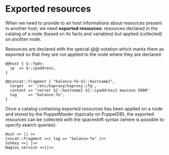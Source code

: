           
       
<h1>Exported resources</h1>
       
                            
<p>When we need to provide to an host informations about resources present in another host, we need <strong>exported resources</strong>: resources declared in the catalog of a node (based on its facts and variables) but applied (collected) on another node.</p>
<p>Resources are declared with the special @@ notation which marks them as exported so that they are not applied to the node where they are declared:</p> 
<pre class=" code"><code><span class="java_plain">@@host&nbsp;</span><span class="java_separator">{</span><span class="java_plain">&nbsp;$</span><span class="java_operator">::</span><span class="java_plain">fqdn</span><span class="java_operator">:</span><span class="java_plain"></span>
<span class="java_plain">&nbsp;&nbsp;ip&nbsp;&nbsp;</span><span class="java_operator">=&gt;</span><span class="java_plain">&nbsp;$</span><span class="java_operator">::</span><span class="java_plain">ipaddress</span><span class="java_separator">,</span><span class="java_plain"></span>
<span class="java_separator">}</span><span class="java_plain"></span>
<span class="java_plain"></span>
<span class="java_plain">@@concat</span><span class="java_operator">::</span><span class="java_plain">fragment&nbsp;</span><span class="java_separator">{</span><span class="java_plain">&nbsp;</span><span class="java_literal">&quot;balance-fe-${::hostname}&quot;</span><span class="java_separator">,</span><span class="java_plain"></span>
<span class="java_plain">&nbsp;&nbsp;target&nbsp;&nbsp;</span><span class="java_operator">=&gt;</span><span class="java_plain">&nbsp;</span><span class="java_literal">'/etc/haproxy/haproxy.cfg'</span><span class="java_separator">,</span><span class="java_plain"></span>
<span class="java_plain">&nbsp;&nbsp;content&nbsp;</span><span class="java_operator">=&gt;</span><span class="java_plain">&nbsp;</span><span class="java_literal">&quot;server&nbsp;${::hostname}&nbsp;${::ipaddress}&nbsp;maxconn&nbsp;5000&quot;</span><span class="java_plain"></span>
<span class="java_plain">&nbsp;&nbsp;tag&nbsp;&nbsp;&nbsp;&nbsp;&nbsp;</span><span class="java_operator">=&gt;</span><span class="java_plain">&nbsp;</span><span class="java_literal">&quot;balance-fe&quot;</span><span class="java_separator">,</span><span class="java_plain"></span>
<span class="java_separator">}</span><span class="java_plain"></span></code></pre>
<p>Once a catalog containing exported resources has been applied on a node and stored by the PuppetMaster (typically on PuppetDB), the exported resources can be collected with the spaceshift syntax (where is possible to specify search queries):</p> 
<pre class=" code"><code><span class="java_type">Host</span><span class="java_plain">&nbsp;</span><span class="java_operator">&lt;&lt;</span><span class="java_plain">&nbsp;</span><span class="java_operator">||</span><span class="java_plain">&nbsp;</span><span class="java_operator">&gt;&gt;</span><span class="java_plain"></span>
<span class="java_type">Concat</span><span class="java_operator">::</span><span class="java_type">Fragment</span><span class="java_plain">&nbsp;</span><span class="java_operator">&lt;&lt;|</span><span class="java_plain">&nbsp;tag&nbsp;</span><span class="java_operator">==</span><span class="java_plain">&nbsp;</span><span class="java_literal">&quot;balance-fe&quot;</span><span class="java_plain">&nbsp;</span><span class="java_operator">|&gt;&gt;</span><span class="java_plain"></span>
<span class="java_type">Sshkey</span><span class="java_plain">&nbsp;</span><span class="java_operator">&lt;&lt;|</span><span class="java_plain">&nbsp;</span><span class="java_operator">|&gt;&gt;</span><span class="java_plain"></span>
<span class="java_type">Nagios_service</span><span class="java_plain">&nbsp;</span><span class="java_operator">&lt;&lt;||&gt;&gt;</span><span class="java_plain"></span></code></pre>
  
     
